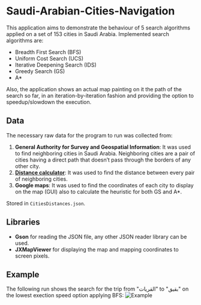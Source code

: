 # Saudi-Arabian-Cities-Navigation
This application aims to demonstrate the behaviour of 5 search algorithms applied on a set of 153 cities in Saudi Arabia. Implemented search algorithms are:
* Breadth First Search (BFS)
* Uniform Cost Search (UCS)
* Iterative Deepening Search (IDS)
* Greedy Search (GS)
* A*

Also, the application shows an actual map painting on it the path of the search so far, in an iteration-by-iteration fashion and providing the option to speedup/slowdown the execution.
## Data
The necessary raw data for the program to run was collected from:
1. **General Authority for Survey and Geospatial Information**: It was used to find neighboring cities in Saudi Arabia. Neighboring cities are a pair of cities having a direct path that doesn’t pass through the borders of any other city.
2. [**Distance calculator**](https://www.distancecalculator.net/): It was used to find the distance between every pair of neighboring cities. 
3. **Google maps**: It was used to find the coordinates of each city to display on the map (GUI) also to calculate the heuristic for both GS and A*.

Stored in ```CitiesDistances.json```.
## Libraries
* **Gson** for reading the JSON file, any other JSON reader library can be used.
* **JXMapViewer** for displaying the map and mapping coordinates to screen pixels.
## Example
The following run shows the search for the trip from "القريات" to "بقيق" on the lowest exection speed option applying BFS:
![Example](https://user-images.githubusercontent.com/122672831/213884960-a1d0b4c3-70e0-40e0-9158-6f92a5659d48.gif)
